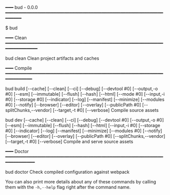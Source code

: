━━━ bud - 0.0.0 ━━━━━━━━━━━━━━━━━━━━━━━━━━━━━━━━━━━━━━━━━━━━━━━━━━━━━━━━━━━━━━━━━

  $ bud <command>

━━━ Clean ━━━━━━━━━━━━━━━━━━━━━━━━━━━━━━━━━━━━━━━━━━━━━━━━━━━━━━━━━━━━━━━━━━━━━━━

  bud clean
    Clean project artifacts and caches

━━━ Compile ━━━━━━━━━━━━━━━━━━━━━━━━━━━━━━━━━━━━━━━━━━━━━━━━━━━━━━━━━━━━━━━━━━━━━

  bud build [--cache] [--clean] [--ci] [--debug] [--devtool #0] [--output,-o #0] [--esm] [--immutable] [--flush] [--hash] [--html] [--mode #0] [--input,-i #0] [--storage #0] [--indicator] [--log] [--manifest] [--minimize] [--modules #0] [--notify] [--browser] [--editor] [--overlay] [--publicPath #0] [--splitChunks,--vendor] [--target,-t #0] [--verbose]
    Compile source assets

  bud dev [--cache] [--clean] [--ci] [--debug] [--devtool #0] [--output,-o #0] [--esm] [--immutable] [--flush] [--hash] [--html] [--input,-i #0] [--storage #0] [--indicator] [--log] [--manifest] [--minimize] [--modules #0] [--notify] [--browser] [--editor] [--overlay] [--publicPath #0] [--splitChunks,--vendor] [--target,-t #0] [--verbose]
    Compile and serve source assets

━━━ Doctor ━━━━━━━━━━━━━━━━━━━━━━━━━━━━━━━━━━━━━━━━━━━━━━━━━━━━━━━━━━━━━━━━━━━━━━

  bud doctor
    Check compiled configuration against webpack

You can also print more details about any of these commands by calling them with 
the `-h,--help` flag right after the command name.